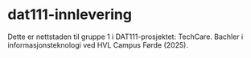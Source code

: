 # dat111-innlevering

Dette er nettstaden til gruppe 1 i DAT111-prosjektet: TechCare.
Bachler i informasjonsteknologi ved HVL Campus Førde (2025).

